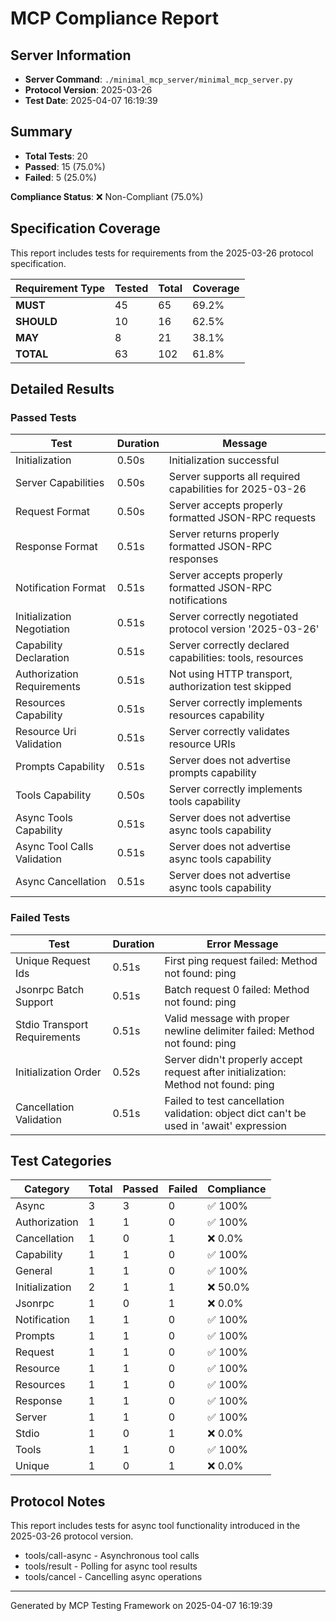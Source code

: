 # MCP Compliance Report

## Server Information

- **Server Command**: `./minimal_mcp_server/minimal_mcp_server.py`
- **Protocol Version**: 2025-03-26
- **Test Date**: 2025-04-07 16:19:39

## Summary

- **Total Tests**: 20
- **Passed**: 15 (75.0%)
- **Failed**: 5 (25.0%)

**Compliance Status**: ❌ Non-Compliant (75.0%)

## Specification Coverage

This report includes tests for requirements from the 2025-03-26 protocol specification.

| Requirement Type | Tested | Total | Coverage |
|-----------------|--------|-------|----------|
| **MUST** | 45 | 65 | 69.2% |
| **SHOULD** | 10 | 16 | 62.5% |
| **MAY** | 8 | 21 | 38.1% |
| **TOTAL** | 63 | 102 | 61.8% |

## Detailed Results

### Passed Tests

| Test | Duration | Message |
|------|----------|---------|
| Initialization | 0.50s | Initialization successful |
| Server Capabilities | 0.50s | Server supports all required capabilities for 2025-03-26 |
| Request Format | 0.50s | Server accepts properly formatted JSON-RPC requests |
| Response Format | 0.51s | Server returns properly formatted JSON-RPC responses |
| Notification Format | 0.51s | Server accepts properly formatted JSON-RPC notifications |
| Initialization Negotiation | 0.51s | Server correctly negotiated protocol version '2025-03-26' |
| Capability Declaration | 0.51s | Server correctly declared capabilities: tools, resources |
| Authorization Requirements | 0.51s | Not using HTTP transport, authorization test skipped |
| Resources Capability | 0.51s | Server correctly implements resources capability |
| Resource Uri Validation | 0.51s | Server correctly validates resource URIs |
| Prompts Capability | 0.51s | Server does not advertise prompts capability |
| Tools Capability | 0.50s | Server correctly implements tools capability |
| Async Tools Capability | 0.51s | Server does not advertise async tools capability |
| Async Tool Calls Validation | 0.51s | Server does not advertise async tools capability |
| Async Cancellation | 0.51s | Server does not advertise async tools capability |

### Failed Tests

| Test | Duration | Error Message |
|------|----------|--------------|
| Unique Request Ids | 0.51s | First ping request failed: Method not found: ping |
| Jsonrpc Batch Support | 0.51s | Batch request 0 failed: Method not found: ping |
| Stdio Transport Requirements | 0.51s | Valid message with proper newline delimiter failed: Method not found: ping |
| Initialization Order | 0.52s | Server didn't properly accept request after initialization: Method not found: ping |
| Cancellation Validation | 0.51s | Failed to test cancellation validation: object dict can't be used in 'await' expression |

## Test Categories

| Category | Total | Passed | Failed | Compliance |
|----------|-------|--------|--------|------------|
| Async | 3 | 3 | 0 | ✅ 100% |
| Authorization | 1 | 1 | 0 | ✅ 100% |
| Cancellation | 1 | 0 | 1 | ❌ 0.0% |
| Capability | 1 | 1 | 0 | ✅ 100% |
| General | 1 | 1 | 0 | ✅ 100% |
| Initialization | 2 | 1 | 1 | ❌ 50.0% |
| Jsonrpc | 1 | 0 | 1 | ❌ 0.0% |
| Notification | 1 | 1 | 0 | ✅ 100% |
| Prompts | 1 | 1 | 0 | ✅ 100% |
| Request | 1 | 1 | 0 | ✅ 100% |
| Resource | 1 | 1 | 0 | ✅ 100% |
| Resources | 1 | 1 | 0 | ✅ 100% |
| Response | 1 | 1 | 0 | ✅ 100% |
| Server | 1 | 1 | 0 | ✅ 100% |
| Stdio | 1 | 0 | 1 | ❌ 0.0% |
| Tools | 1 | 1 | 0 | ✅ 100% |
| Unique | 1 | 0 | 1 | ❌ 0.0% |

## Protocol Notes

This report includes tests for async tool functionality introduced in the 2025-03-26 protocol version.
- tools/call-async - Asynchronous tool calls
- tools/result - Polling for async tool results
- tools/cancel - Cancelling async operations

---
Generated by MCP Testing Framework on 2025-04-07 16:19:39